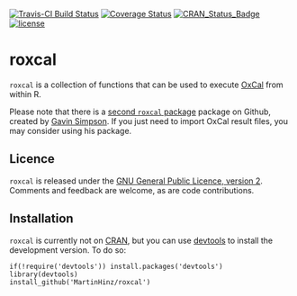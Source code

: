 [![Travis-CI Build Status](https://travis-ci.org/ISAAKiel/oxcAAR.svg?branch=master)](https://travis-ci.org/ISAAKiel/oxcAAR) [![Coverage Status](https://img.shields.io/codecov/c/github/ISAAKiel/oxcAAR/master.svg)](https://codecov.io/github/ISAAKiel/oxcAAR?branch=master) [![CRAN\_Status\_Badge](http://www.r-pkg.org/badges/version/oxcAAR)](http://cran.r-project.org/package=oxcAAR) [![license](https://img.shields.io/badge/license-GPL%202-B50B82.svg)](https://www.r-project.org/Licenses/GPL-2)

<!-- README.md is generated from README.Rmd. Please edit that file -->
roxcal
======

`roxcal` is a collection of functions that can be used to execute [OxCal](https://c14.arch.ox.ac.uk) from within R.

Please note that there is a [second `roxcal` package](https://github.com/gavinsimpson/roxcal) package on Github, created by [Gavin Simpson](https://github.com/gavinsimpson). If you just need to import OxCal result files, you may consider using his package.

Licence
-------

`roxcal` is released under the [GNU General Public Licence, version 2](http://www.r-project.org/Licenses/GPL-2). Comments and feedback are welcome, as are code contributions.

Installation
------------

`roxcal` is currently not on [CRAN](http://cran.r-project.org/), but you can use [devtools](http://cran.r-project.org/web/packages/devtools/index.html) to install the development version. To do so:

    if(!require('devtools')) install.packages('devtools')
    library(devtools)
    install_github('MartinHinz/roxcal')
